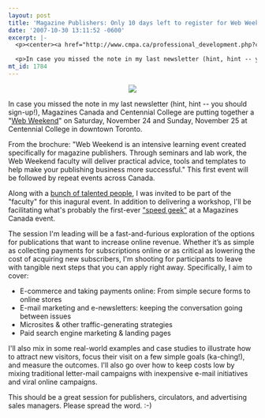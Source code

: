```yaml
---
layout: post
title: 'Magazine Publishers: Only 10 days left to register for Web Weekend'
date: '2007-10-30 13:11:52 -0600'
excerpt: |-
  <p><center><a href="http://www.cmpa.ca/professional_development.php?cat=webweekend" title="Register now for Web Weekend"><img src="http://communitybandwidth.ca/files/web-banner.jpg" /></a></center></p>

  <p>In case you missed the note in my last newsletter (hint, hint -- you should sign-up!), Magazines Canada and Centennial College are putting together a "<a href="http://www.cmpa.ca/professional_development.php?cat=webweekend">Web Weekend</a>" on Saturday, November 24 and Sunday, November 25 at Centennial College in downtown Toronto. </p>
mt_id: 1784
---
```

<p><center><a href="http://www.cmpa.ca/professional_development.php?cat=webweekend" title="Register now for Web Weekend"><img src="http://communitybandwidth.ca/files/web-banner.jpg" /></a></center></p>

<p>In case you missed the note in my last newsletter (hint, hint -- you should sign-up!), Magazines Canada and Centennial College are putting together a "<a href="http://www.cmpa.ca/professional_development.php?cat=webweekend">Web Weekend</a>" on Saturday, November 24 and Sunday, November 25 at Centennial College in downtown Toronto. <!--break--></p>

<p>From the brochure: "Web Weekend is an intensive learning event created specifically for magazine publishers. Through seminars and lab work, the Web Weekend faculty will deliver practical advice, tools and templates to help make your publishing business more successful." This first event will be followed by repeat events across Canada.</p>

<p>Along with a <a href="http://www.cmpa.ca/professional_development.php?cat=webfaculty">bunch of talented people</a>, I was invited to be part of the "faculty" for this inagural event. In addition to delivering a workshop, I'll be facilitating what's probably the first-ever <a href="http://en.wikipedia.org/wiki/Speed_geeking">"speed geek"</a> at a Magazines Canada event. </p>

<p>The session I'm leading will be a fast-and-furious exploration of the options for publications that want to increase online revenue. Whether it’s as simple as collecting payments for subscriptions online or as critical as lowering the cost of acquiring new subscribers, I'm shooting for participants to leave with tangible next steps that you can apply right away. Specifically, I aim to cover:</p>

<ul>
<li>E-commerce and taking payments online: From simple secure forms to online stores</li>
<li>E-mail marketing and e-newsletters: keeping the conversation going between issues</li>
<li>Microsites &amp; other traffic-generating strategies</li>
<li>Paid search engine marketing &amp; landing pages</li>
</ul>

<p>I'll also mix in some real-world examples and case studies to illustrate how to attract new visitors, focus their visit on a few simple goals (ka-ching!), and measure the outcomes. I'll also go over how to keep costs low by mixing traditional letter-mail campaigns with inexpensive e-mail initiatives and viral online campaigns.</p>

<p>This should be a great session for publishers, circulators, and advertising sales managers. Please spread the word. :-)</p>
